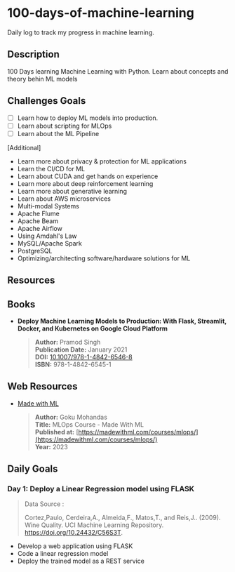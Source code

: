 # 100-days-of-machine-learning

Daily log to track my progress in machine learning.

## Description

100 Days learning Machine Learning with Python. Learn about concepts and theory behin ML models

## Challenges Goals

- [ ] Learn how to deploy ML models into production.
- [ ] Learn about scripting for MLOps
- [ ] Learn about the ML Pipeline

[Additional]

- Learn more about privacy & protection for ML applications
- Learn the CI/CD for ML
- Learn about CUDA and get hands on experience
- Learn more about deep reinforcement learning
- Learn more about generative learning
- Learn about AWS microservices
- Multi-modal Systems
- Apache Flume
- Apache Beam
- Apache Airflow
- Using Amdahl's Law
- MySQL/Apache Spark
- PostgreSQL
- Optimizing/architecting software/hardware solutions for ML

## Resources

## Books

- **Deploy Machine Learning Models to Production: With Flask, Streamlit, Docker, and Kubernetes on Google Cloud Platform**
  
    > **Author:** Pramod Singh  
    > **Publication Date:** January 2021  
    > **DOI:** [10.1007/978-1-4842-6546-8](https://doi.org/10.1007/978-1-4842-6546-8)  
    > **ISBN:** 978-1-4842-6545-1

## Web Resources

- [Made with ML](https://madewithml.com/courses/mlops/)

    > **Author:** Goku Mohandas  
    > **Title:** MLOps Course - Made With ML  
    > **Published at:** [https://madewithml.com/courses/mlops/](https://madewithml.com/courses/mlops/)  
    > **Year:** 2023  

## Daily Goals

### Day 1: Deploy a Linear Regression model using FLASK
  > Data Source :
  >
  > Cortez,Paulo, Cerdeira,A., Almeida,F., Matos,T., and Reis,J.. (2009). Wine Quality. UCI Machine Learning Repository. <https://doi.org/10.24432/C56S3T>.

- Develop a web application using FLASK
- Code a linear regression model
- Deploy the trained model as a REST service
